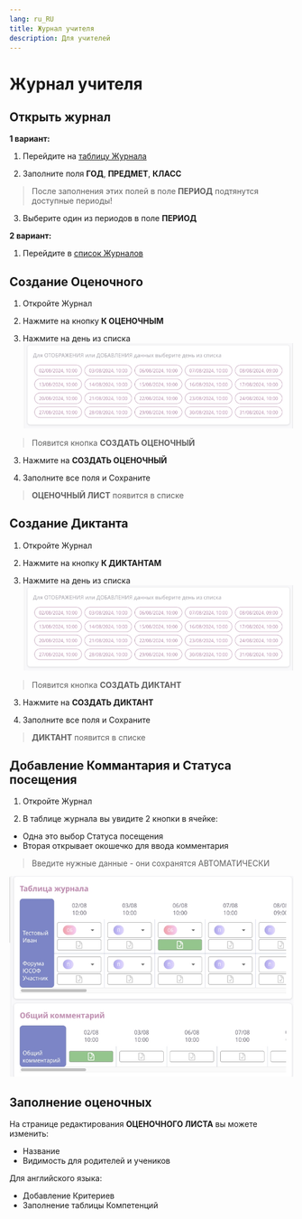 ```yaml
---
lang: ru_RU
title: Журнал учителя
description: Для учителей
---
```


# Журнал учителя

## Открыть журнал

**1 вариант:**

1. Перейдите на [таблицу Журнала](https://new-school.geekbase.ru/teacher-journal/table)

2. Заполните поля **ГОД**, **ПРЕДМЕТ**, **КЛАСС**

> После заполнения этих полей в поле **ПЕРИОД** подтянутся доступные периоды!

3. Выберите один из периодов в поле **ПЕРИОД** 


**2 вариант:**

1. Перейдите в [список Журналов](https://new-school.geekbase.ru/subjects-journals)


## Создание Оценочного

1. Откройте Журнал 

2. Нажмите на кнопку **К ОЦЕНОЧНЫМ**

3. Нажмите на день из списка 
![alt text](image.png)

> Появится кнопка **СОЗДАТЬ ОЦЕНОЧНЫЙ**

3. Нажмите на **СОЗДАТЬ ОЦЕНОЧНЫЙ**

4. Заполните все поля и Сохраните

> **ОЦЕНОЧНЫЙ ЛИСТ** появится в списке 

## Создание Диктанта

1. Откройте Журнал 

2. Нажмите на кнопку **К ДИКТАНТАМ**

3. Нажмите на день из списка 
![alt text](image.png)

> Появится кнопка **СОЗДАТЬ ДИКТАНТ**

3. Нажмите на **СОЗДАТЬ ДИКТАНТ**

4. Заполните все поля и Сохраните

> **ДИКТАНТ** появится в списке 


## Добавление Коммантария и Статуса посещения

1. Откройте Журнал 

2. В таблице журнала вы увидите 2 кнопки в ячейке:

- Одна это выбор Статуса посещения
- Вторая открывает окошечко для ввода комментария
> Введите нужные данные - они сохранятся АВТОМАТИЧЕСКИ

![alt text](image-1.png)


## Заполнение оценочных

На странице редактирования **ОЦЕНОЧНОГО ЛИСТА** вы можете изменить:
- Название
- Видимость для родителей и учеников

Для английского языка:
- Добавление Критериев
- Заполнение таблицы Компетенций

